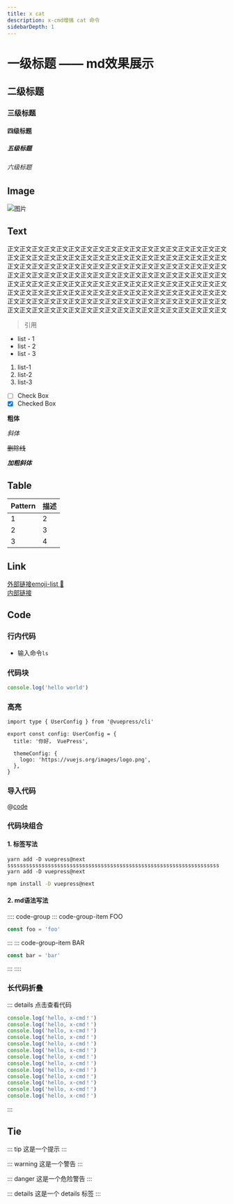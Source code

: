```yaml
---
title: x cat
description: x-cmd增强 cat 命令
sidebarDepth: 1
---
```


# 一级标题 —— md效果展示

## 二级标题
### 三级标题
#### 四级标题
##### 五级标题
###### 六级标题

## Image
![图片](/images/logo.png)
## Text
正文正文正文正文正文正文正文正文正文正文正文正文正文正文正文正文正文正文
正文正文正文正文正文正文正文正文正文正文正文正文正文正文正文正文正文正文
正文正文正文正文正文正文正文正文正文正文正文正文正文正文正文正文正文正文
正文正文正文正文正文正文正文正文正文正文正文正文正文正文正文正文正文正文
正文正文正文正文正文正文正文正文正文正文正文正文正文正文正文正文正文正文
正文正文正文正文正文正文正文正文正文正文正文正文正文正文正文正文正文正文
正文正文正文正文正文正文正文正文正文正文正文正文正文正文正文正文正文正文
正文正文正文正文正文正文正文正文正文正文正文正文正文正文正文正文正文正文
> 引用

- list - 1
- list - 2
- list - 3

1. list-1
2. list-2
3. list-3

- [ ] Check Box
- [x] Checked Box

**粗体**

*斜体*

~~删除线~~

***加粗斜体***

## Table
  | Pattern    | 描述         |
  | ---------  | ----------  |
  | 1          |        2    |
  | 2          | 3           |
  | 3          | 4           |

## Link
[外部链接emoji-list :tada:](https://gist.github.com/rxaviers/7360908) <br>
[内部链接](../helloword/README.md)


## Code
### 行内代码
- 输入命令`ls`
### 代码块

```js
console.log('hello world')
```
### 高亮
```ts{1,6-8}
import type { UserConfig } from '@vuepress/cli'

export const config: UserConfig = {
  title: '你好， VuePress',

  themeConfig: {
    logo: 'https://vuejs.org/images/logo.png',
  },
}
```

### 导入代码
@[code](./code/hello.sh)
### 代码块组合
#### 1. 标签写法
<CodeGroup>
  <CodeGroupItem title="YARN" active>

```bash{1}
yarn add -D vuepress@next ssssssssssssssssssssssssssssssssssssssssssssssssssssssssssssssssssss
yarn add -D vuepress@next
```

  </CodeGroupItem>

  <CodeGroupItem title="NPM">

```bash
npm install -D vuepress@next
```

  </CodeGroupItem>
</CodeGroup>

#### 2. md语法写法
:::: code-group
::: code-group-item FOO
```js
const foo = 'foo'
```
:::
::: code-group-item BAR
```js
const bar = 'bar'
```
:::
::::

### 长代码折叠
::: details 点击查看代码
```js
console.log('hello, x-cmd！')
console.log('hello, x-cmd！')
console.log('hello, x-cmd！')
console.log('hello, x-cmd！')
console.log('hello, x-cmd！')
console.log('hello, x-cmd！')
console.log('hello, x-cmd！')
console.log('hello, x-cmd！')
console.log('hello, x-cmd！')
console.log('hello, x-cmd！')
console.log('hello, x-cmd！')
console.log('hello, x-cmd！')
console.log('hello, x-cmd！')
```
:::

## Tie


::: tip
这是一个提示
:::

::: warning
这是一个警告
:::

::: danger
这是一个危险警告
:::

::: details
这是一个 details 标签
:::
